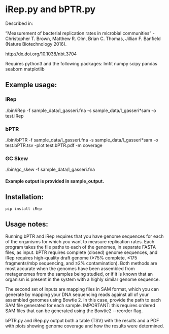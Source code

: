 # iRep.py and bPTR.py

Described in:

“Measurement of bacterial replication rates in microbial communities” - Christopher T. Brown, Matthew R. Olm, Brian C. Thomas, Jillian F. Banfield (Nature Biotechnology 2016).

http://dx.doi.org/10.1038/nbt.3704

Requires python3 and the following packages:
lmfit
numpy
scipy
pandas
seaborn
matplotlib

## Example usage:

### iRep
./bin/iRep -f sample_data/l_gasseri.fna -s sample_data/l_gasseri*sam -o test.iRep

### bPTR
./bin/bPTR -f sample_data/l_gasseri.fna -s sample_data/l_gasseri*sam -o test.bPTR.tsv -plot test.bPTR.pdf -m coverage

### GC Skew
./bin/gc_skew -f sample_data/l_gasseri.fna

#### Example output is provided in sample_output. 

## Installation:

`pip install iRep`

## Usage notes:

Running bPTR and iRep requires that you have genome sequences for each of the organisms for which you want to measure replication rates. Each program takes the file paths to each of the genomes, in separate FASTA files, as input. bPTR requires complete (closed) genome sequences, and iRep requires high-quality draft genome (≥75% complete, ≤175 fragments/mbp sequencing, and ≤2% contamination). Both methods are most accurate when the genomes have been assembled from metagenomes from the samples being studied, or if it is known that an organism is present in the system with a highly similar genome sequence.

The second set of inputs are mapping files in SAM format, which you can generate by mapping your DNA sequencing reads against all of your assembled genomes using Bowtie 2. In this case, provide the path to each SAM file generated for each sample. IMPORTANT: this requires ordered SAM files that can be generated using the Bowtie2 --reorder flag.

bPTR.py and iRep.py output both a table (TSV) with the results and a PDF with plots showing genome coverage and how the results were determined.
